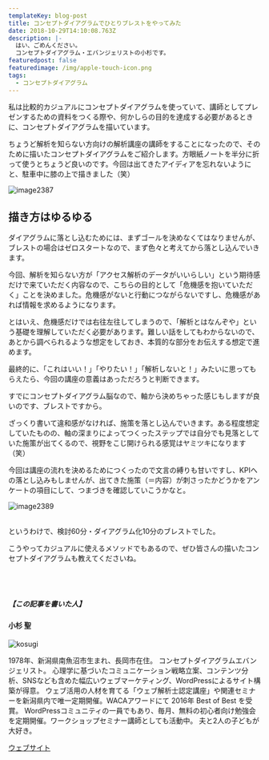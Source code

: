 ```yaml
---
templateKey: blog-post
title: コンセプトダイアグラムでひとりブレストをやってみた
date: 2018-10-29T14:10:08.763Z
description: |-
  はい、ごめんください。
  コンセプトダイアグラム・エバンジェリストの小杉です。
featuredpost: false
featuredimage: /img/apple-touch-icon.png
tags:
  - コンセプトダイアグラム
---
```

私は比較的カジュアルにコンセプトダイアグラムを使っていて、講師としてプレゼンするための資料をつくる際や、何かしらの目的を達成する必要があるときに、コンセプトダイアグラムを描いています。

ちょうど解析を知らない方向けの解析講座の講師をすることになったので、そのために描いたコンセプトダイアグラムをご紹介します。方眼紙ノートを半分に折って使うとちょうど良いのです。今回は出てきたアイディアを忘れないようにと、駐車中に膝の上で描きました（笑）

![image2387](/img/img_2387-1024x576.jpg "膝の上でも描けます。そう、コンセプトダイアグラムならね。")

## 描き方はゆるゆる

ダイアグラムに落とし込むためには、まずゴールを決めなくてはなりませんが、ブレストの場合はゼロスタートなので、まず色々と考えてから落とし込んでいきます。

今回、解析を知らない方が「アクセス解析のデータがいいらしい」という期待感だけで来ていただく内容なので、こちらの目的として「危機感を抱いていただく」ことを決めました。危機感がないと行動につながらないですし、危機感があれば情報を求めるようになります。

とはいえ、危機感だけでは右往左往してしまうので、「解析とはなんぞや」という基礎を理解していただく必要があります。難しい話をしてもわからないので、あとから調べられるような想定をしておき、本質的な部分をお伝えする想定で進めます。

最終的に、「これはいい！」「やりたい！」「解析しないと！」みたいに思ってもらえたら、今回の講座の意義はあっただろうと判断できます。

すでにコンセプトダイアグラム脳なので、軸から決めちゃった感じもしますが良いのです、ブレストですから。

ざっくり書いて違和感がなければ、施策を落とし込んでいきます。ある程度想定していたものの、軸の深まりによってつくったステップでは自分でも見落としていた施策が出てくるので、視野をこじ開けられる感覚はヤミツキになります（笑）

今回は講座の流れを決めるためにつくったので文言の縛りも甘いですし、KPIへの落とし込みもしませんが、出てきた施策（＝内容）が刺さったかどうかをアンケートの項目にして、つまづきを確認していこうかなと。

![image2389](/img/img_2389.jpg)

<br>というわけで、検討60分・ダイアグラム化10分のブレストでした。

こうやってカジュアルに使えるメソッドでもあるので、ぜひ皆さんの描いたコンセプトダイアグラムも教えてくださいね。

##### <br><br><br>【この記事を書いた人】

#### 小杉 聖

![kosugi](/img/6645a78788203d8d2dd2e3879ccca8dc.jpeg)

1978年、新潟県南魚沼市生まれ、長岡市在住。
コンセプトダイアグラムエバンジェリスト。
心理学に基づいたコミュニケーション戦略立案、コンテンツ分析、SNSなども含めた幅広いウェブマーケティング、WordPressによるサイト構築が得意。
ウェブ活用の人材を育てる「ウェブ解析士認定講座」や関連セミナーを新潟県内で唯一定期開催。WACAアワードにて 2016年 Best of Best を受賞。
WordPressコミュニティの一員でもあり、毎月、無料の初心者向け勉強会を定期開催。ワークショップセミナー講師としても活動中。
夫と2人の子どもが大好き。

[ウェブサイト](https://kosgis.com/)